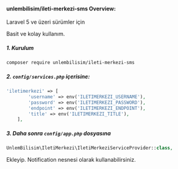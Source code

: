 #### unlembilisim/ileti-merkezi-sms Overview:

Laravel 5 ve üzeri sürümler için

Basit ve kolay kullanım.

##### 1. Kurulum

```bash
composer require unlembilisim/ileti-merkezi-sms 
```

##### 2. `config/services.php` içerisine:

```php
'iletimerkezi' => [
        'username' => env('ILETIMERKEZI_USERNAME'),
        'password' => env('ILETIMERKEZI_PASSWORD'),
        'endpoint' => env('ILETIMERKEZI_ENDPOINT'),
        'title' => env('ILETIMERKEZI_TITLE'),
    ],
```

##### 3. Daha sonra `config/app.php` dosyasına


```php
UnlemBilisim\IletiMerkezi\IletiMerkeziServiceProvider::class,
``` 

Ekleyip. Notification nesnesi olarak kullanabilirsiniz.
